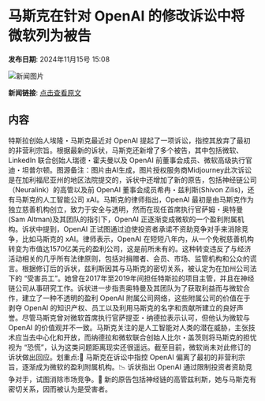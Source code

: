 # 马斯克在针对 OpenAI 的修改诉讼中将微软列为被告

**发布日期**: 2024年11月15号 15:08

![新闻图片](https://pic.chinaz.com/picmap/202304121052180076_0.jpg)

**新闻链接**: [点击查看原文](https://www.aibase.com/zh/news/13269)

## 内容

特斯拉创始人埃隆・马斯克最近对 OpenAI 提起了一项诉讼，指控其放弃了最初的非营利宗旨。根据最新的诉状，马斯克还新增了多个被告，其中包括微软、LinkedIn 联合创始人瑞德・霍夫曼以及 OpenAI 前董事会成员、微软高级执行官迪・坦普尔顿。图源备注：图片由AI生成，图片授权服务商Midjourney此次诉讼是在加利福尼亚州的地区法院提交的，诉状中还增加了新的原告，包括神经链公司（Neuralink）的高管以及前 OpenAI 董事会成员希冉・兹利斯(Shivon Zilis)，还有马斯克的人工智能公司 xAI。马斯克的律师指出，OpenAI 最初是由马斯克作为独立慈善机构创立，致力于安全与透明，然而在现任首席执行官萨姆・奥特曼(Sam Altman)及其团队的指引下，OpenAI 正逐渐变成微软的一个盈利附属机构。诉状中提到，OpenAI 正试图通过迫使投资者承诺不资助竞争对手来消除竞争，比如马斯克的 xAI。律师表示，OpenAI 在短短八年内，从一个免税慈善机构转变为市值达1570亿美元的盈利公司，这是前所未有的。这种转变违反了与经济活动相关的几乎所有法律原则，包括对捐赠者、会员、市场、监管机构和公众的谎言。根据修订后的诉状，兹利斯因其与马斯克的密切关系，被认定为在加州公司法下的 “受害员工”。她曾在2017年至2019年间担任特斯拉的项目主管，并且在神经链公司从事研究工作。诉状进一步指责奥特曼及其团队为了获取利益而与微软合作，建立了一种不透明的盈利 OpenAI 附属公司网络，这些附属公司的价值在于剥夺 OpenAI 的知识产权、员工以及利用马斯克的名字和贡献所建立的良好声誉。尽管马斯克曾对微软首席执行官萨提亚・纳德拉表示认可，但他认为微软与 OpenAI 的价值观并不一致。马斯克关注的是人工智能对人类的潜在威胁，主张技术应当去中心化和开放，而纳德拉和微软联合创始人比尔・盖茨则将马斯克的担忧视为 “恐慌”，认为这类问题距离现实还很遥远。截至目前，微软尚未对此修订的诉状做出回应。划重点:🌟 马斯克在诉讼中指控 OpenAI 偏离了最初的非营利宗旨，逐渐成为微软的盈利附属机构。📉 诉状指出 OpenAI 通过限制投资者资助竞争对手，试图消除市场竞争。💼 新的原告包括神经链的高管兹利斯，她与马斯克有密切关系，因而被认为是受害者。
